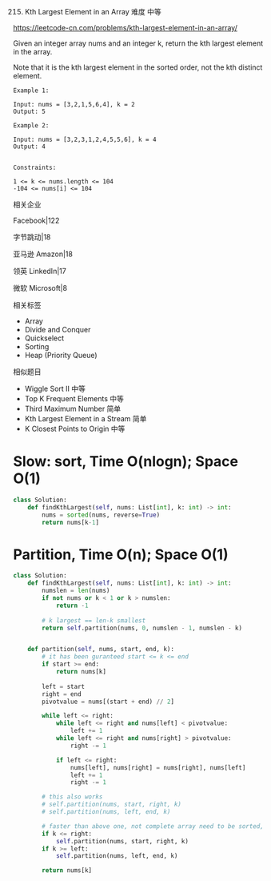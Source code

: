 215. Kth Largest Element in an Array
难度
中等

https://leetcode-cn.com/problems/kth-largest-element-in-an-array/

Given an integer array nums and an integer k, return the kth largest element in the array.

Note that it is the kth largest element in the sorted order, not the kth distinct element.

 
```
Example 1:

Input: nums = [3,2,1,5,6,4], k = 2
Output: 5

Example 2:

Input: nums = [3,2,3,1,2,4,5,5,6], k = 4
Output: 4
 

Constraints:

1 <= k <= nums.length <= 104
-104 <= nums[i] <= 104
```

相关企业

Facebook|122

字节跳动|18

亚马逊 Amazon|18

领英 LinkedIn|17

微软 Microsoft|8


相关标签
- Array
- Divide and Conquer
- Quickselect
- Sorting
- Heap (Priority Queue)

相似题目
- Wiggle Sort II
中等
- Top K Frequent Elements
中等
- Third Maximum Number
简单
- Kth Largest Element in a Stream
简单
- K Closest Points to Origin
中等

# Slow: sort, Time O(nlogn);  Space O(1)
```python
class Solution:
    def findKthLargest(self, nums: List[int], k: int) -> int:
        nums = sorted(nums, reverse=True)
        return nums[k-1]
```        

# Partition,  Time O(n);  Space O(1) 
```python
class Solution:
    def findKthLargest(self, nums: List[int], k: int) -> int:
        numslen = len(nums)
        if not nums or k < 1 or k > numslen:
            return -1
        
        # k largest == len-k smallest
        return self.partition(nums, 0, numslen - 1, numslen - k)


    def partition(self, nums, start, end, k):
        # it has been guranteed start <= k <= end
        if start >= end:
            return nums[k]
        
        left = start
        right = end 
        pivotvalue = nums[(start + end) // 2]

        while left <= right:
            while left <= right and nums[left] < pivotvalue:
                left += 1
            while left <= right and nums[right] > pivotvalue:
                right -= 1

            if left <= right:
                nums[left], nums[right] = nums[right], nums[left]                
                left += 1
                right -= 1

        # this also works
        # self.partition(nums, start, right, k)
        # self.partition(nums, left, end, k)

        # faster than above one, not complete array need to be sorted, partial sorted is enough
        if k <= right: 
            self.partition(nums, start, right, k)
        if k >= left: 
            self.partition(nums, left, end, k)

        return nums[k]
```